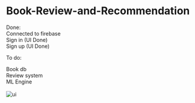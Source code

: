 # Book-Review-and-Recommendation


Done:<br>
Connected to firebase <br>
Sign in (UI Done)<br>
Sign up (UI Done)<br>


To do:<br>

Book db<br>
Review system<br>
ML Engine<br> <br>
![ui](https://user-images.githubusercontent.com/81677957/133871803-ca7a7c3f-e8bb-498d-9b98-668023199d14.png)



